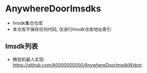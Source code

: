 # AnywhereDoorImsdks
* Imsdk集合仓库
* 本仓库不保存任何代码, 仅进行Imsdk仓库地址索引

## Imsdk列表
* 微信机器人实现: https://github.com/A0000000000/AnywhereDoorImsdkWxbot